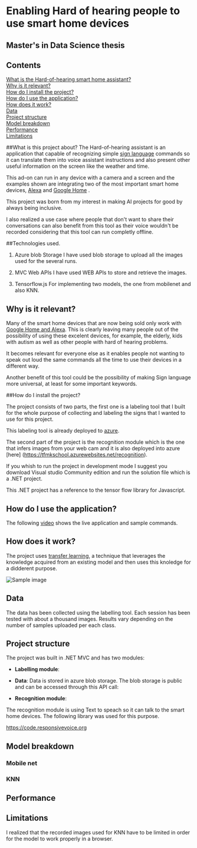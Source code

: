 # Enabling Hard of hearing people to use smart home devices 
## Master's in Data Science thesis  

## Contents
[What is the Hard-of-hearing smart home assistant?](#what-is-this-project-about?) <br>
[Why is it relevant?](#why-is-it-relevant?) <br>
[How do I install the project?](#how-do-i-install-the-project) <br>
[How do I use the application?](#how-do-i-use-the-application) <br>
[How does it work?](#how-does-it-work?) <br>
[Data](#data) <br>
[Project structure](#project-structure) <br>
[Model breakdown](#model-breakdown) <br>
[Performance](#performance) <br>
[Limitations](#limitations)
 


##What is this project about?
The Hard-of-hearing assistant is an application that capable of recognizing simple 
[sign language](https://www.handspeak.com/word/search/index.php?id=1487) commands so it can translate them into voice assistant instructions and also present other useful information on the screen like the weather and time.

This ad-on can run in any device with a camera and a screen and the examples shown are integrating two of the most important smart home devices, [Alexa](https://developer.amazon.com/en-US/alexa) and [Google Home](https://store.google.com/product/google_home) .

This project was born from my interest in making AI projects for good by always being inclusive. 

I also realized a use case where people that don't want to share their conversations can also benefit from this tool as their voice wouldn't be recorded considering that this tool can run completly offline.
 
##Technologies used.

1. Azure blob Storage
I have used blob storage to upload all the images used for the several runs.

2. MVC Web APIs
I have used WEB APIs to store and retrieve the images. 

3. Tensorflow.js
For implementing two models, the one from mobilenet and also KNN.


## Why is it relevant?

Many of the smart home devices that are now being sold only work with [Google Home and Alexa](https://www.digitaltrends.com/home/best-google-home-compatible-devices). This is clearly leaving many people out of the possibility of using these excelent devices, for example, the elderly, kids with autism as well as other people with hard of hearing problems.

It becomes relevant for everyone else as it enables people not wanting to speak out loud the same commands all the time to use their devices in a different way.

Another benefit of this tool could be the possibility of making Sign language more universal, at least for some important keywords.


##How do I install the project?

The project consists of two parts, the first one is a labeling tool that I built for the whole purpose of collecting and labeling the signs that I wanted to use for this project.

This labeling tool is already deployed to [azure](http://tfmkschool.azurewebsites.net).

The second part of the project is the recognition module which is the one that infers images from your web cam and it is also deployed into azure [here] (https://tfmkschool.azurewebsites.net/recognition).

If you whish to run the project in development mode I suggest you download Visual studio Community edition and run the solution file which is a .NET project.

This .NET project has a reference to the tensor flow library for Javascript.


## How do I use the application?
The following [video](https://www.youtube.com/watch?v=sKn2nvj3qBE&feature=youtu.be) shows the live application and sample commands. 


## How does it work?

The project uses [transfer learning](https://en.wikipedia.org/wiki/Transfer_learning), a technique that leverages the knowledge acquired from an existing model and then uses this knoledge for a didderent purpose.  

![Sample image](https://tfmkschool.blob.core.windows.net/tfm/3_1637137022949233882_3f90f26a-a103-4a2d-acbd-b4afe48bd898.png)


 
## Data
The data has been collected using the labelling tool. Each session has been tested with about a thousand images. Results vary depending on the number of samples uploaded per each class.

## Project structure
The project was built in .NET MVC and has two modules:

 - **Labelling module**: 
 
 - **Data**: Data is stored in azure blob storage. The blob storage is public and can be accessed through this API call:
 
 - **Recognition module**: 
 
 The recognition module is using Text to speach so it can talk to the smart home devices. The following library was used for this purpose.
 
 https://code.responsivevoice.org
 
 
## Model breakdown




### Mobile net

### KNN
## Performance

## Limitations

I realized that the recorded images used for KNN have to be limited in order for the model to work properly in a browser.

